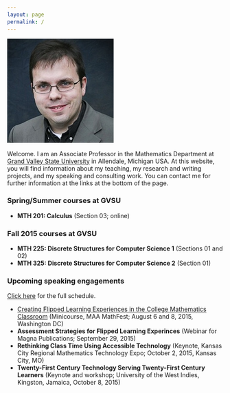 ```yaml
---
layout: page
permalink: /
---
```


![Robert Talbert](rtheadshot.jpg) 

Welcome. I am an Associate Professor in the Mathematics Department at [Grand Valley State University](http://www.gvsu.edu) in Allendale, Michigan USA. At this website, you will find information about my teaching, my research and writing projects, and my speaking and consulting work. You can contact me for further information at the links at the bottom of the page.


### Spring/Summer courses at GVSU

+ __MTH 201: Calculus__ (Section 03; online) 

### Fall 2015 courses at GVSU

+ __MTH 225: Discrete Structures for Computer Science 1__ (Sections 01 and 02)
+ __MTH 325: Discrete Structures for Computer Science 2__ (Section 01)
 
### Upcoming speaking engagements

[Click here](/speaking) for the full schedule. 

+ [Creating Flipped Learning Experiences in the College Mathematics Classroom](http://www.maa.org/meetings/mathfest/program-details/2015/minicourses) (Minicourse, MAA MathFest; August 6 and 8, 2015, Washington DC)
+ __Assessment Strategies for Flipped Learning Experinces__ (Webinar for Magna Publications; September 29, 2015)
+ __Rethinking Class Time Using Accessible Technology__ (Keynote, Kansas City Regional Mathematics Technology Expo; October 2, 2015, Kansas City, MO)
+ __Twenty-First Century Technology Serving Twenty-First Century Learners__ (Keynote and workshop; University of the West Indies, Kingston, Jamaica, October 8, 2015)
